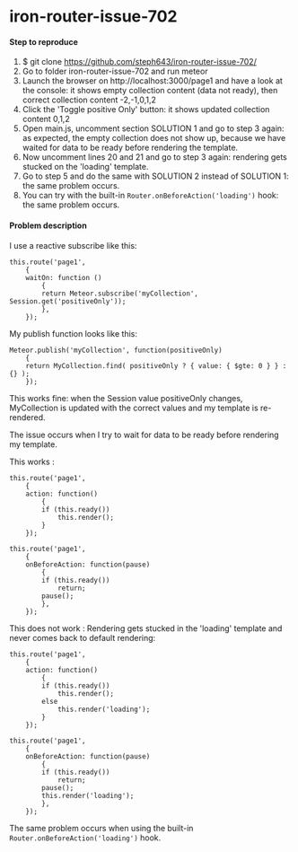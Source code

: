 iron-router-issue-702
=====================

<h4>Step to reproduce</h4>

1. $ git clone https://github.com/steph643/iron-router-issue-702/
2. Go to folder iron-router-issue-702 and run meteor
3. Launch the browser on http://localhost:3000/page1 and have a look at the console: it shows empty collection content (data not ready), then correct collection content -2,-1,0,1,2
4. Click the 'Toggle positive Only' button: it shows updated collection content 0,1,2
5. Open main.js, uncomment section SOLUTION 1 and go to step 3 again: as expected, the empty collection does not show up, because we have waited for data to be ready before rendering the template.
6. Now uncomment lines 20 and 21 and go to step 3 again: rendering gets stucked on the 'loading' template.
7. Go to step 5 and do the same with SOLUTION 2 instead of SOLUTION 1: the same problem occurs.
8. You can try with the built-in `Router.onBeforeAction('loading')` hook: the same problem occurs.

<h4>Problem description</h4>

I use a reactive subscribe like this:

```
this.route('page1',
    {
    waitOn: function () 
        { 
        return Meteor.subscribe('myCollection', Session.get('positiveOnly')); 
        },
    });
```
My publish function looks like this:

```
Meteor.publish('myCollection', function(positiveOnly) 
    {
    return MyCollection.find( positiveOnly ? { value: { $gte: 0 } } : {} );
    });
```
This works fine: when the Session value positiveOnly changes, MyCollection is updated with the correct values and my template is re-rendered.

The issue occurs when I try to wait for data to be ready before rendering my template.

This works :

```
this.route('page1',
    {
    action: function()
        {
        if (this.ready())
            this.render();
        }
    });

this.route('page1',
    {
    onBeforeAction: function(pause)
        {
        if (this.ready())
            return;
        pause();
        },
    });
```
This does not work :
Rendering gets stucked in the 'loading' template and never comes back to default rendering:

```
this.route('page1',
    {
    action: function()
        {
        if (this.ready())
            this.render();
        else
            this.render('loading');
        }
    });

this.route('page1',
    {
    onBeforeAction: function(pause)
        {
        if (this.ready())
            return;
        pause();
        this.render('loading');
        },
    });
```
The same problem occurs when using the built-in `Router.onBeforeAction('loading')` hook.
